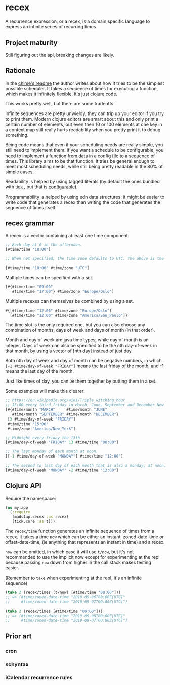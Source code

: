 # recex

A recurrence expression, or a recex, is a domain specific language to
express an infinite series of recurring times.

## Project maturity

Still figuring out the api, breaking changes are likely.

## Rationale

In the [chime's readme](https://github.com/jarohen/chime#the-big-idea-behind-chime)
the author writes about how it tries to be the simplest possible scheduler.
It takes a sequence of times for executing a function, which makes it
infinitely flexible, it's just clojure code.

This works pretty well, but there are some tradeoffs.

Infinite sequences are pretty unwieldy, they can trip up your editor
if you try to print them. Modern clojure editors are smart about this
and only print a certain number of elements, but even then 10 or 100
elements at one key in a context map still really hurts readability
when you pretty print it to debug something.

Being code means that even if your scheduling needs are really simple, you still
need to implement them. If you want a schedule to be configurable, you need to
implement a function from data in a config file to a sequence of times.
This library aims to be that function. It tries be general enough to meet most
scheduling needs, while still being pretty readable in the 80% of simple cases.

Readability is helped by using tagged literals
(by default the ones bundled with [tick](https://juxt.pro/tick/docs/index.html)
, but that is [configurable](https://juxt.pro/tick/docs/index.html#_serialization)).

Programmability is helped by using edn data structures; it might be easier to
write code that generates a recex than writing the code that generates the
sequence of times itself.

## recex grammar

A recex is a vector containing at least one time component.

```clojure
;; Each day at 6 in the afternoon.
[#time/time "18:00"]

;; When not specified, the time zone defaults to UTC. The above is the same as:

[#time/time "18:00" #time/zone "UTC"]
```

Multiple times can be specified with a set.

```clojure
[#{#time/time "09:00"
   #time/time "17:00"} #time/zone "Europe/Oslo"]
```

Multiple recexes can themselves be combined by using a set.

```clojure
#{[#time/time "12:00" #time/zone "Europe/Oslo"]
  [#time/time "12:00" #time/zone "America/Sao_Paulo"]}
```

The time slot is the only required one, but you can also choose any
combination of months, days of week and days of month (in that order).

Month and day of week are java time types, while day of month is an integer.
Days of week can also be specified to be the nth day-of-week in that month,
by using a vector of [nth day] instead of just day.

Both nth day of week and day of month can be negative numbers, in which
`[-1 #time/day-of-week "FRIDAY"]` means the last friday of the month,
and -1 means the last day of the month.

Just like times of day, you can `OR` them together by putting them in a set.

Some examples will make this clearer:

```clojure
;; https://en.wikipedia.org/wiki/Triple_witching_hour
;; 15:00 every third friday in March, June, September and December New York time.
[#{#time/month "MARCH"     #time/month "JUNE"
   #time/month "SEPTEMBER" #time/month "DECEMBER"}
 [3 #time/day-of-week "FRIDAY"]
 #time/time "15:00"
 #time/zone "America/New_York"]

;; Midnight every friday the 13th
[#time/day-of-week "FRIDAY" 13 #time/time "00:00"]

;; The last monday of each month at noon.
[[-1 #time/day-of-week "MONDAY"] #time/time "12:00"]

;; The second to last day of each month that is also a monday, at noon.
[#time/day-of-week "MONDAY" -2 #time/time "12:00"]
```

## Clojure API

Require the namespace:

```clojure
(ns my.app
  (:require
   [madstap.recex :as recex]
   [tick.core :as t]))
```

The `recex/time` function generates an infinite sequence of times from a recex.
It takes a time `now` which can be either an instant, zoned-date-time
or offset-date-time, (ie anything that represents an instant in time) and a recex.

`now` can be omitted, in which case it will use `t/now`, but it's
not recommended to use the implicit now except for experimenting at the repl
because passing `now` down from higher in the call stack makes testing easier.

(Remember to `take` when experimenting at the repl, it's an infinite sequence)

```Clojure
(take 2 (recex/times (t/now) [#time/time "00:00"]))
;; => (#time/zoned-date-time "2019-09-06T00:00Z[UTC]"
;;     #time/zoned-date-time "2019-09-07T00:00Z[UTC]")

(take 2 (recex/times [#time/time "00:00"]))
;; => (#time/zoned-date-time "2019-09-06T00:00Z[UTC]"
;;     #time/zoned-date-time "2019-09-07T00:00Z[UTC]")

```

## Prior art

### cron

### schyntax

### iCalendar recurrence rules
